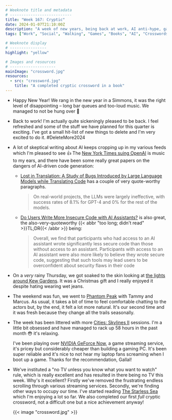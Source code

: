 ```yaml
---
# Weeknote title and metadata
# ---------------------------
title: "Week 167: Cryptic"
date: 2024-01-07T21:10:00Z
description: "A week of new years, being back at work, AI anti-hype, garden walks, being rained on, actors, skylines, a lack of TV, and a complete crossword."
tags: ["Work", "Social", "Walking", "Games", "Books", "AI", "Crosswords"]

# Weeknote display
# ----------------
highlight: "yellow"

# Images and resources
# --------------------
mainImage: "crossword.jpg"
resources:
  - src: "crossword.jpg"
    title: "A completed cryptic crossword in a book"
---
```


  * Happy New Year! We rang in the new year in a Simmons, it was the right level of disappointing – long bar queues and too-loud music. We managed to not be hung over :tada:

  * Back to work! I'm actually quite sickeningly pleased to be back. I feel refreshed and some of the stuff we have planned for this quarter is exciting. I've got a small hit-list of new things to delete and I'm very excited to do it. #DeleteMore2024

  * A lot of skeptical writing about AI keeps cropping up in my various feeds which I'm pleased to see :+1: The [New York Times suing OpenAI](https://www.bbc.co.uk/news/technology-67826601) is music to my ears, and there have been some really great papers on the dangers of AI-driven code generation:

    * [Lost in Translation: A Study of Bugs Introduced by Large Language Models while Translating Code](https://arxiv.org/abs/2308.03109) has a couple of very quote-worthy paragraphs.

      > On real-world projects, the LLMs were largely ineffective, with success rates of 8.1% for GPT-4 and 0% for the rest of the models.

    * [Do Users Write More Insecure Code with AI Assistants?](https://arxiv.org/abs/2211.03622) is also great, the also-very-quoteworthy {{< abbr "too long; didn't read" >}}TL;DR{{< /abbr >}} being:

      > Overall, we find that participants who had access to an AI assistant wrote significantly less secure code than those without access to an assistant. Participants with access to an AI assistant were also more likely to believe they wrote secure code, suggesting that such tools may lead users to be overconfident about security flaws in their code

  * On a _very_ rainy Thursday, we got soaked to the skin looking at [the lights around Kew Gardens](https://www.kew.org/kew-gardens/whats-on/christmas). It was a Christmas gift and I really enjoyed it despite hating wearing wet jeans.

  * The weekend was fun, we went to [Phantom Peak](https://phantompeak.com/) with Tammy and Marcus. As usual, it takes a bit of time to feel comfortable chatting to the actors but, by the end, it felt a lot more natural. It's our second time and it was fresh because they change all the trails seasonally.

  * The week has been littered with more [Cities: Skylines II](https://www.paradoxinteractive.com/games/cities-skylines-ii/about) sessions. I'm a little bit obsessed and have managed to rack up 58 hours in the past month 😳 it's relaxing.

    I've been playing over [NVIDIA GeForce Now](https://www.nvidia.com/en-gb/geforce-now/), a game streaming service, it's pricey but considerably cheaper than building a gaming PC. It's been super reliable and it's nice to not hear my laptop fans screaming when I boot up a game. Thanks for the recommendation, Gallal!

  * We've instituted a "no TV unless you know what you want to watch" rule, which is really excellent and has resulted in there being no TV this week. Why's it excellent? Firstly we've removed the frustrating endless scrolling through various streaming services. Secondly, we're finding other ways to occupy our time. I've started reading [The Starless Sea](https://www.goodreads.com/book/show/43575115-the-starless-sea) which I'm enjoying a lot so far. We also completed our first _full_ cryptic crossword, not a difficult one but a nice achievement anyway!

    {{< image "crossword.jpg" >}}
